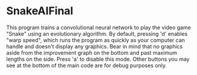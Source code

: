 # SnakeAIFinal

This program trains a convolutional neural network to play the video game "Snake" using an evolutionary algorithm. By default, pressing 'd' enables "warp speed", which runs the program as quickly as your computer can handle and doesn't display any graphics. Bear in mind that no graphics aside from the improvement graph on the bottom and past maximum lengths on the side. Press 'a' to disable this mode. Other buttons you may see at the bottom of the main code are for debug purposes only.

